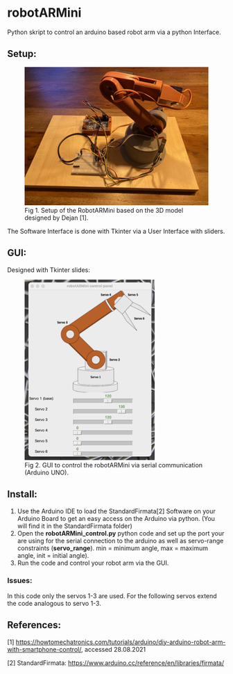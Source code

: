 # robotARMini
Python skript to control an arduino based robot arm via a python Interface.

## Setup:
<figure role="group">
  <img src="./figures/robot_setup.jpeg" alt="setup" width=500>
  <figcaption>
    Fig 1. Setup of the RobotARMini based on the 3D model designed by Dejan [1].
  </figcaption>
</figure>

The Software Interface is done with Tkinter via a User Interface with sliders.

## GUI:
Designed with Tkinter slides:

<figure role="group">
  <img src="./figures/GUI_fig.png" alt="GUI" width=300>
  <figcaption>
    Fig 2. GUI to control the robotARMini via serial communication (Arduino UNO).
  </figcaption>
</figure>

## Install:
1. Use the Arduino IDE to load the StandardFirmata[2] Software on your Arduino Board to get an easy access on the Arduino via python. (You will find it in the StandardFirmata folder)
2. Open the <b>robotARMini_control.py</b> python code and set up the port your are using for the serial connection to the arduino as well as servo-range constraints (<b>servo_range</b>). min = minimum angle, max = maximum angle, init = initial angle).
3. Run the code and control your robot arm via the GUI.

### Issues:
In this code only the servos 1-3 are used. For the following servos extend the code analogous to servo 1-3. 


## References:
[1] https://howtomechatronics.com/tutorials/arduino/diy-arduino-robot-arm-with-smartphone-control/, accessed 28.08.2021

[2] StandardFirmata: https://www.arduino.cc/reference/en/libraries/firmata/
